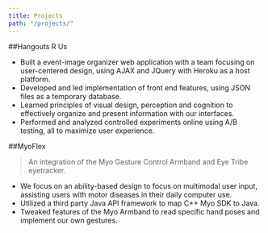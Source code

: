 ```yaml
---
title: Projects
path: "/projects/"
---
```


##Hangouts R Us

*   Built a event-image organizer web application with a team focusing on user-centered design, using AJAX and 
JQuery with Heroku as a host platform.
*   Developed and led implementation of front end features, using JSON files as a temporary database.
*   Learned principles of visual design, perception and cognition to effectively organize and present 
information with our interfaces.
*   Performed and analyzed controlled experiments online using A/B testing, all to maximize user experience.

##MyoFlex
> An integration of the Myo Gesture Control Armband and Eye Tribe eyetracker.

*   We focus on an ability-based design to focus on multimodal user input, assisting users with motor 
diseases in their daily computer use.
*   Utilized a third party Java API framework to map C++ Myo SDK to Java.
*   Tweaked features of the Myo Armband to read specific hand poses and implement our own gestures.
